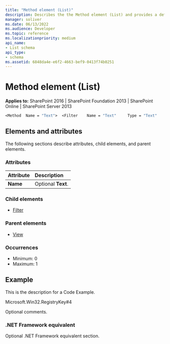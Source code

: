 ```yaml
---
title: "Method element (List)"
description: Describes the the Method element (List) and provides a definition and the elements and attributes in SharePoint.
manager: soliver
ms.date: 06/13/2022
ms.audience: Developer
ms.topic: reference
ms.localizationpriority: medium
api_name:
- List schema
api_type:
- schema
ms.assetid: 6848da4e-e6f2-4663-bef9-0413f74b0251
---
```


# Method element (List)

**Applies to:** SharePoint 2016 | SharePoint Foundation 2013 | SharePoint Online | SharePoint Server 2013

```vb
<Method  Name = "Text">  <Filter    Name = "Text"     Type = "Text"     Value = "Text" /> </Method>
```

## Elements and attributes

The following sections describe attributes, child elements, and parent elements.

### Attributes

|**Attribute**|**Description**|
|:-----|:-----|
|**Name** <br/> |Optional **Text**.  <br/> |

### Child elements

- [Filter](filter-element-list.md)

### Parent elements

- [View](view-element-list.md)

### Occurrences

- Minimum: 0
- Maximum: 1

## Example

This is the description for a Code Example.

Microsoft.Win32.RegistryKey#4

Optional comments.

### .NET Framework equivalent

Optional .NET Framework equivalent section.
